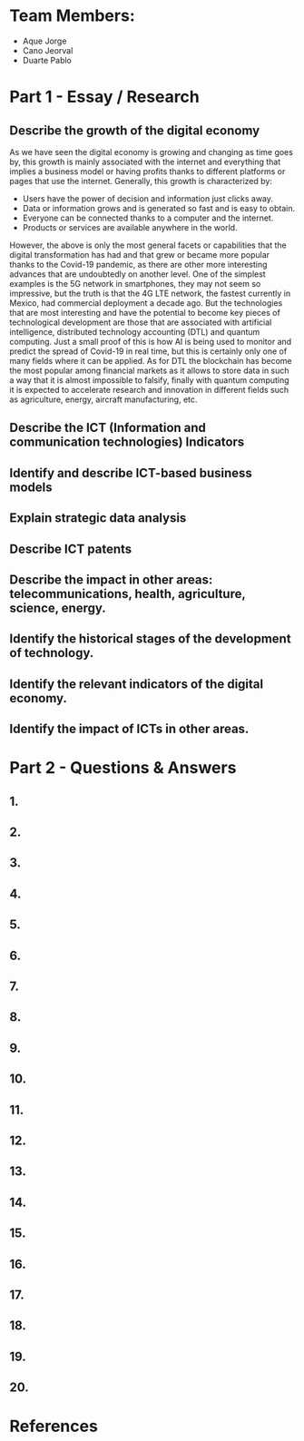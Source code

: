 # Team Members:
* Aque Jorge
* Cano Jeorval
* Duarte Pablo

# Part 1 - Essay / Research

## Describe the growth of the digital economy
As we have seen the digital economy is growing and changing as time goes by, this growth is mainly associated with the internet and everything that implies a business model or having profits thanks to different platforms or pages that use the internet. Generally, this growth is characterized by:

- Users have the power of decision and information just clicks away. 
- Data or information grows and is generated so fast and is easy to obtain.
- Everyone can be connected thanks to a computer and the internet.
- Products or services are available anywhere in the world. 

However, the above is only the most general facets or capabilities that the digital transformation has had and that grew or became more popular thanks to the Covid-19 pandemic, as there are other more interesting advances that are undoubtedly on another level. One of the simplest examples is the 5G network in smartphones, they may not seem so impressive, but the truth is that the 4G LTE network, the fastest currently in Mexico, had commercial deployment a decade ago. But the technologies that are most interesting and have the potential to become key pieces of technological development are those that are associated with artificial intelligence, distributed technology accounting (DTL) and quantum computing. Just a small proof of this is how AI is being used to monitor and predict the spread of Covid-19 in real time, but this is certainly only one of many fields where it can be applied. As for DTL the blockchain has become the most popular among financial markets as it allows to store data in such a way that it is almost impossible to falsify, finally with quantum computing it is expected to accelerate research and innovation in different fields such as agriculture, energy, aircraft manufacturing, etc. 


## Describe the ICT (Information and communication technologies) Indicators


## Identify and describe ICT-based business models


## Explain strategic data analysis


## Describe ICT patents


## Describe the impact in other areas: telecommunications, health, agriculture, science, energy.


## Identify the historical stages of the development of technology.


## Identify the relevant indicators of the digital economy.


## Identify the impact of ICTs in other areas.


# Part 2 - Questions & Answers

## 1.


## 2. 


## 3.


## 4.


## 5.


## 6.


## 7.


## 8.


## 9.


## 10.


## 11.


## 12. 


## 13.


## 14.


## 15.


## 16.


## 17.


## 18.


## 19.


## 20.



# References
